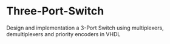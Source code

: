 # Three-Port-Switch
Design and implementation a 3-Port Switch using multiplexers, demultiplexers and priority encoders in VHDL
